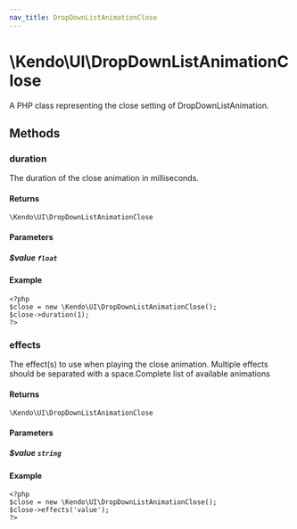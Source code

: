 ```yaml
---
nav_title: DropDownListAnimationClose
---
```


# \Kendo\UI\DropDownListAnimationClose

A PHP class representing the close setting of DropDownListAnimation.


## Methods

### duration
The duration of the close animation in milliseconds.

#### Returns
`\Kendo\UI\DropDownListAnimationClose`

#### Parameters

##### $value `float`



#### Example 
    <?php
    $close = new \Kendo\UI\DropDownListAnimationClose();
    $close->duration(1);
    ?>

### effects
The effect(s) to use when playing the close animation. Multiple effects should be separated with a space.Complete list of available animations

#### Returns
`\Kendo\UI\DropDownListAnimationClose`

#### Parameters

##### $value `string`



#### Example 
    <?php
    $close = new \Kendo\UI\DropDownListAnimationClose();
    $close->effects('value');
    ?>

